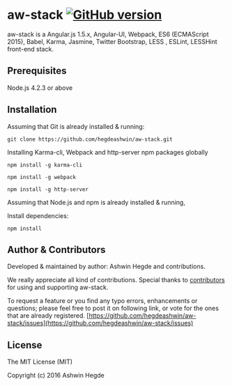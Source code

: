 # aw-stack [![GitHub version](http://img.shields.io/badge/version-0.0.2-brightgreen.svg)](https://github.com/hegdeashwin/aw-stack/releases)

aw-stack is a Angular.js 1.5.x, Angular-UI, Webpack, ES6 (ECMAScript 2015), Babel, Karma, Jasmine, Twitter Bootstrap, LESS , ESLint, LESSHint front-end stack.

## Prerequisites

Node.js 4.2.3 or above

## Installation

Assuming that Git is already installed & running:
```
git clone https://github.com/hegdeashwin/aw-stack.git
```

Installing Karma-cli, Webpack and http-server npm packages globally
```
npm install -g karma-cli

npm install -g webpack

npm install -g http-server
```

Assuming that Node.js and npm is already installed & running,

Install dependencies:
```
npm install
```

## Author & Contributors

Developed &amp; maintained by author: Ashwin Hegde and contributions.

We really appreciate all kind of contributions. Special thanks to [contributors](//github.com/hegdeashwin/aw-stack/graphs/contributors) for using and supporting aw-stack.

To request a feature or you find any typo errors, enhancements or questions; please feel free to post it on following link, or vote for the ones that are already registered.
[https://github.com/hegdeashwin/aw-stack/issues](https://github.com/hegdeashwin/aw-stack/issues)

## License

The MIT License (MIT)

Copyright (c) 2016 Ashwin Hegde
